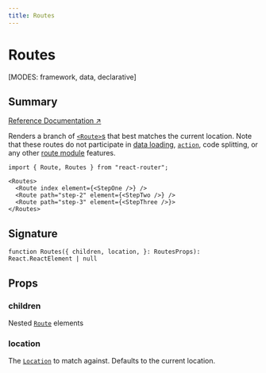 ```yaml
---
title: Routes
---
```


# Routes

<!--
⚠️ ⚠️ IMPORTANT ⚠️ ⚠️ 

Thank you for helping improve our documentation!

This file is auto-generated from the JSDoc comments in the source
code, so please edit the JSDoc comments in the file below and this
file will be re-generated once those changes are merged.

https://github.com/remix-run/react-router/blob/main/packages/react-router/lib/components.tsx
-->

[MODES: framework, data, declarative]

## Summary

[Reference Documentation ↗](https://api.reactrouter.com/v7/functions/react_router.Routes.html)

Renders a branch of [`<Route>`s](../components/Route) that best matches the current
location. Note that these routes do not participate in [data loading](../../start/framework/route-module#loader),
[`action`](../../start/framework/route-module#action), code splitting, or
any other [route module](../../start/framework/route-module) features.

```tsx
import { Route, Routes } from "react-router";

<Routes>
  <Route index element={<StepOne />} />
  <Route path="step-2" element={<StepTwo />} />
  <Route path="step-3" element={<StepThree />}>
</Routes>
```

## Signature

```tsx
function Routes({ children, location, }: RoutesProps): React.ReactElement | null
```

## Props

### children

Nested [`Route`](../components/Route) elements

### location

The [`Location`](https://api.reactrouter.com/v7/interfaces/react_router.Location.html) to match against. Defaults to the current location.

